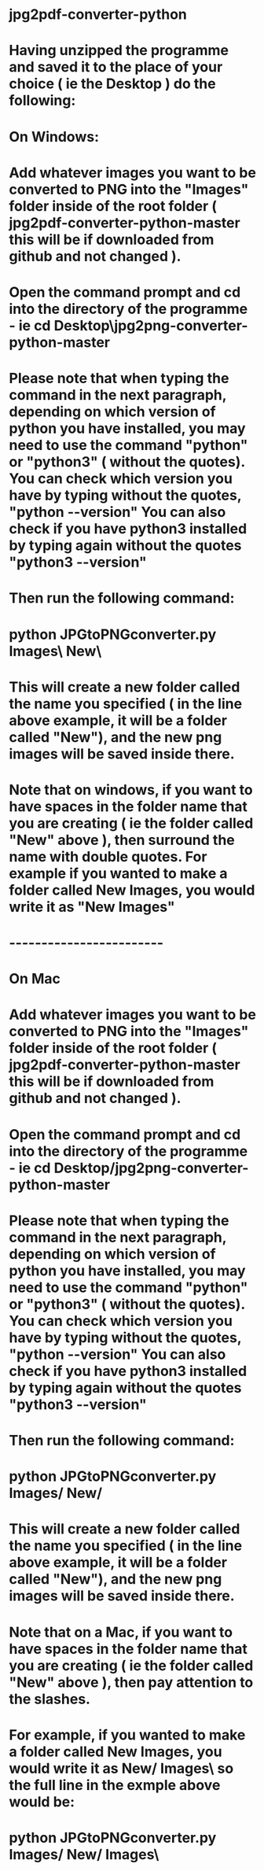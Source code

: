 # jpg2pdf-converter-python
# Having unzipped the programme and saved it to the place of your choice ( ie the Desktop ) do the following:

# On Windows:

# Add whatever images you want to be converted to PNG into the "Images" folder inside of the root folder ( jpg2pdf-converter-python-master this will be if downloaded from github and not changed ).

# Open the command prompt and cd into the directory of the programme - ie cd Desktop\jpg2png-converter-python-master

# Please note that when typing the command in the next paragraph, depending on which version of python you have installed, you may need to use the command "python" or "python3" ( without the quotes). You can check which version you have by typing without the quotes, "python --version" You can also check if you have python3 installed by typing again without the quotes "python3 --version"

# Then run the following command:
# python JPGtoPNGconverter.py Images\ New\

# This will create a new folder called the name you specified ( in the line above example, it will be a folder called "New"), and the new png images will be saved inside there.

# Note that on windows, if you want to have spaces in the folder name that you are creating ( ie the folder called "New" above ), then surround the name with double quotes. For example if you wanted to make a folder called New Images, you would write it as "New Images" 



# ------------------------



# On Mac

# Add whatever images you want to be converted to PNG into the "Images" folder inside of the root folder ( jpg2pdf-converter-python-master this will be if downloaded from github and not changed ).

# Open the command prompt and cd into the directory of the programme - ie cd Desktop/jpg2png-converter-python-master

# Please note that when typing the command in the next paragraph, depending on which version of python you have installed, you may need to use the command "python" or "python3" ( without the quotes). You can check which version you have by typing without the quotes, "python --version" You can also check if you have python3 installed by typing again without the quotes "python3 --version"

# Then run the following command:
# python JPGtoPNGconverter.py Images/ New/

# This will create a new folder called the name you specified ( in the line above example, it will be a folder called "New"), and the new png images will be saved inside there.

# Note that on a Mac, if you want to have spaces in the folder name that you are creating ( ie the folder called "New" above ), then pay attention to the slashes.

# For example, if you wanted to make a folder called New Images, you would write it as New/ Images\ so the full line in the exmple above would be:

# python JPGtoPNGconverter.py Images/ New/ Images\


